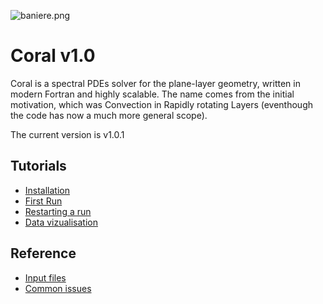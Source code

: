 ![baniere.png](http://www.normalesup.org/~benmiquel/misc/baniere.png)

# Coral v1.0


Coral is a spectral PDEs solver for the plane-layer geometry, written in modern Fortran and highly scalable. 
The name comes from the initial motivation, which was Convection in Rapidly rotating Layers (eventhough the code has now a much more general scope).

The current version is v1.0.1 


## Tutorials
+ [Installation](https://github.com/BenMql/coral/wiki/1_Installation)
+ [First Run](https://github.com/BenMql/coral/wiki/2_First_run)
+ [Restarting a run](https://github.com/BenMql/coral/wiki/3_Restarting_a_run)
+ [Data vizualisation](https://github.com/BenMql/coral/wiki/4_Data_visualisation)

## Reference
+ [Input files](https://github.com/BenMql/coral/wiki/5_Input_files)
+ [Common issues](https://github.com/BenMql/coral/wiki/6_Common_issues)

